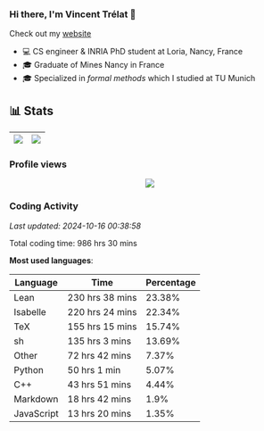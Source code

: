### Hi there, I'm Vincent Trélat 👋

Check out my [website](https://vtrelat.github.io)

-   💻 CS engineer & INRIA PhD student at Loria, Nancy, France
-   🎓 Graduate of Mines Nancy in France
-   🎓 Specialized in _formal methods_ which I studied at TU Munich

## 📊 **Stats**

| <img align="center" src="https://readme-stats.clckblog.space/api?username=VTrelat&show_icons=true&include_all_commits=true&theme=tokyonight&hide_border=true" /> | <img align="center" src="https://readme-stats.clckblog.space/api/top-langs/?username=VTrelat&layout=compact&theme=tokyonight&hide_border=true" /> |
| ---------------------------------------------------------------------------------------------------------------------------------------------------------------- | ------------------------------------------------------------------------------------------------------------------------------------------------- |

### Profile views

<p align="center">
 <img src="https://profile-counter.glitch.me/VTrelat/count.svg" />
</p>

<!--automations-->
### Coding Activity
_Last updated: 2024-10-16 00:38:58_

Total coding time: 986 hrs 30 mins

**Most used languages**:

| Language | Time | Percentage |
| ------------- | ------------- | ------------- |
| Lean | 230 hrs 38 mins | 23.38% |
| Isabelle | 220 hrs 24 mins | 22.34% |
| TeX | 155 hrs 15 mins | 15.74% |
| sh | 135 hrs 3 mins | 13.69% |
| Other | 72 hrs 42 mins | 7.37% |
| Python | 50 hrs 1 min | 5.07% |
| C++ | 43 hrs 51 mins | 4.44% |
| Markdown | 18 hrs 42 mins | 1.9% |
| JavaScript | 13 hrs 20 mins | 1.35% |

